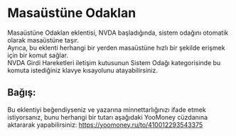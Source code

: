 # Masaüstüne Odaklan

Masaüstüne Odaklan eklentisi, NVDA başladığında, sistem odağını otomatik olarak masaüstüne taşır.  
Ayrıca, bu eklenti herhangi bir yerden masaüstüne hızlı bir şekilde erişmek için bir komut sağlar.  
NVDA Girdi Hareketleri iletişim kutusunun Sistem Odağı kategorisinde bu komuta istediğiniz klavye kısayolunu atayabilirsiniz.

## Bağış:

Bu eklentiyi beğendiyseniz ve yazarına minnettarlığınızı ifade etmek istiyorsanız, bunu herhangi bir tutarı aşağıdaki YooMoney cüzdanına aktararak yapabilirsiniz:
<https://yoomoney.ru/to/410012293543375>
